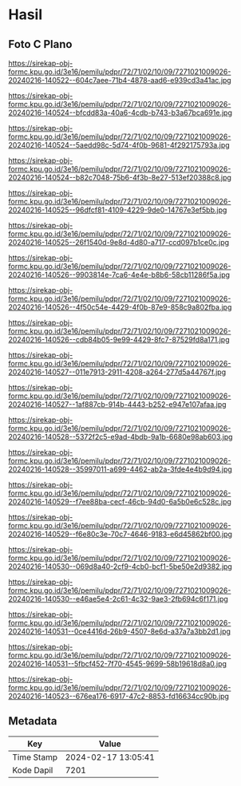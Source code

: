# Hasil

## Foto C Plano

https://sirekap-obj-formc.kpu.go.id/3e16/pemilu/pdpr/72/71/02/10/09/7271021009026-20240216-140522--604c7aee-71b4-4878-aad6-e939cd3a41ac.jpg

https://sirekap-obj-formc.kpu.go.id/3e16/pemilu/pdpr/72/71/02/10/09/7271021009026-20240216-140524--bfcdd83a-40a6-4cdb-b743-b3a67bca691e.jpg

https://sirekap-obj-formc.kpu.go.id/3e16/pemilu/pdpr/72/71/02/10/09/7271021009026-20240216-140524--5aedd98c-5d74-4f0b-9681-4f292175793a.jpg

https://sirekap-obj-formc.kpu.go.id/3e16/pemilu/pdpr/72/71/02/10/09/7271021009026-20240216-140524--b82c7048-75b6-4f3b-8e27-513ef20388c8.jpg

https://sirekap-obj-formc.kpu.go.id/3e16/pemilu/pdpr/72/71/02/10/09/7271021009026-20240216-140525--96dfcf81-4109-4229-9de0-14767e3ef5bb.jpg

https://sirekap-obj-formc.kpu.go.id/3e16/pemilu/pdpr/72/71/02/10/09/7271021009026-20240216-140525--26f1540d-9e8d-4d80-a717-ccd097b1ce0c.jpg

https://sirekap-obj-formc.kpu.go.id/3e16/pemilu/pdpr/72/71/02/10/09/7271021009026-20240216-140526--9903814e-7ca6-4e4e-b8b6-58cb11286f5a.jpg

https://sirekap-obj-formc.kpu.go.id/3e16/pemilu/pdpr/72/71/02/10/09/7271021009026-20240216-140526--4f50c54e-4429-4f0b-87e9-858c9a802fba.jpg

https://sirekap-obj-formc.kpu.go.id/3e16/pemilu/pdpr/72/71/02/10/09/7271021009026-20240216-140526--cdb84b05-9e99-4429-8fc7-87529fd8a171.jpg

https://sirekap-obj-formc.kpu.go.id/3e16/pemilu/pdpr/72/71/02/10/09/7271021009026-20240216-140527--011e7913-2911-4208-a264-277d5a44767f.jpg

https://sirekap-obj-formc.kpu.go.id/3e16/pemilu/pdpr/72/71/02/10/09/7271021009026-20240216-140527--1af887cb-914b-4443-b252-e947e107afaa.jpg

https://sirekap-obj-formc.kpu.go.id/3e16/pemilu/pdpr/72/71/02/10/09/7271021009026-20240216-140528--5372f2c5-e9ad-4bdb-9a1b-6680e98ab603.jpg

https://sirekap-obj-formc.kpu.go.id/3e16/pemilu/pdpr/72/71/02/10/09/7271021009026-20240216-140528--35997011-a699-4462-ab2a-3fde4e4b9d94.jpg

https://sirekap-obj-formc.kpu.go.id/3e16/pemilu/pdpr/72/71/02/10/09/7271021009026-20240216-140529--f7ee88ba-cecf-46cb-94d0-6a5b0e6c528c.jpg

https://sirekap-obj-formc.kpu.go.id/3e16/pemilu/pdpr/72/71/02/10/09/7271021009026-20240216-140529--f6e80c3e-70c7-4646-9183-e6d45862bf00.jpg

https://sirekap-obj-formc.kpu.go.id/3e16/pemilu/pdpr/72/71/02/10/09/7271021009026-20240216-140530--069d8a40-2cf9-4cb0-bcf1-5be50e2d9382.jpg

https://sirekap-obj-formc.kpu.go.id/3e16/pemilu/pdpr/72/71/02/10/09/7271021009026-20240216-140530--e46ae5e4-2c61-4c32-9ae3-2fb694c6f171.jpg

https://sirekap-obj-formc.kpu.go.id/3e16/pemilu/pdpr/72/71/02/10/09/7271021009026-20240216-140531--0ce4416d-26b9-4507-8e6d-a37a7a3bb2d1.jpg

https://sirekap-obj-formc.kpu.go.id/3e16/pemilu/pdpr/72/71/02/10/09/7271021009026-20240216-140531--5fbcf452-7f70-4545-9699-58b19618d8a0.jpg

https://sirekap-obj-formc.kpu.go.id/3e16/pemilu/pdpr/72/71/02/10/09/7271021009026-20240216-140523--676ea176-6917-47c2-8853-fd16634cc90b.jpg


## Metadata

| Key        | Value               |
| ---------- | ------------------- |
| Time Stamp | 2024-02-17 13:05:41 |
| Kode Dapil | 7201                |




